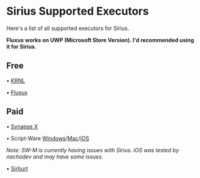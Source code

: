 # Sirius Supported Executors

Here's a list of all supported executors for Sirius.

**Fluxus works on UWP (Microsoft Store Version). I'd recommended using it for Sirius.**

## Free

• [KRNL](https://krnl.place)


• [Fluxus](https://fluxteam.net)

## Paid

• [Synapse X](https://x.synapse.to)


• Script-Ware [Windows](https://script-ware.com/w)/[Mac](https://script-ware.com/m)/[iOS](https://script-ware.com/ios)


_Note: SW-M is currently having issues with Sirius. iOS was tested by nachodev and may have some issues._


• [Sirhurt](https://sirhurt.net)
